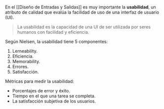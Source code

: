 En el [[Diseño de Entradas y Salidas]] es muy importante la **usabilidad**, un atributo de calidad que evalúa la facilidad de uso de una interfaz de usuario (UI).

>La usabilidad es la capacidad de una UI de ser utilizada por seres humanos con facilidad y eficiencia.

Según Nielsen, la usabilidad tiene 5 componentes:

1. Lerneability.
2. Eficiencia.
3. Memorability.
4. Errores.
5. Satisfacción.

Métricas para medir la usabilidad:

- Porcentajes de error y éxito.
- Tiempo en el que una tarea se completa.
- La satisfacción subjetiva de los usuarios.
